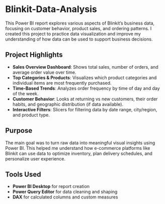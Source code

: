 # Blinkit-Data-Analysis
This Power BI report explores various aspects of Blinkit’s business data, focusing on customer behavior, product sales, and ordering patterns. I created this project to practice data visualization and improve my understanding of how data can be used to support business decisions.

## Project Highlights

- **Sales Overview Dashboard**: Shows total sales, number of orders, and average order value over time.
- **Top Categories & Products**: Visualizes which product categories and individual items are most frequently purchased.
- **Time-Based Trends**: Analyzes order frequency by time of day and day of the week.
- **Customer Behavior**: Looks at returning vs new customers, their order habits, and geographic distribution (if data available).
- **Interactive Filters**: Slicers for filtering data by date range, city/region, and product type.

## Purpose

The main goal was to turn raw data into meaningful visual insights using Power BI. This helped me understand how e-commerce platforms like Blinkit can use data to optimize inventory, plan delivery schedules, and personalize user experience.

## Tools Used

- **Power BI Desktop** for report creation
- **Power Query Editor** for data cleaning and shaping
- **DAX** for calculated columns and custom measures
